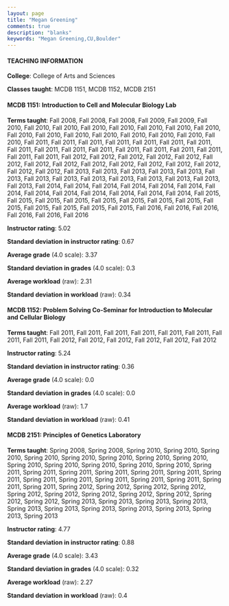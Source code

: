 ```yaml
---
layout: page
title: "Megan Greening" 
comments: true
description: "blanks"
keywords: "Megan Greening,CU,Boulder"
---
```

<head>
<script src="https://ajax.googleapis.com/ajax/libs/jquery/2.1.3/jquery.min.js"></script>
<script src="https://dl.dropboxusercontent.com/s/pc42nxpaw1ea4o9/highcharts.js?dl=0"></script>
<!-- <script src="../assets/js/highcharts.js"></script> -->
<style type="text/css">@font-face {
	font-family: "Bebas Neue";
	src: url(https://www.filehosting.org/file/details/544349/BebasNeue Regular.otf) format("opentype");
	}
	h1.Bebas { 
		font-family: "Bebas Neue", Verdana, Tahoma;
	}
</style>
</head>
	   
#### TEACHING INFORMATION

**College**: College of Arts and Sciences

**Classes taught**: MCDB 1151, MCDB 1152, MCDB 2151

#### MCDB 1151: Introduction to Cell and Molecular Biology Lab

**Terms taught**: Fall 2008, Fall 2008, Fall 2008, Fall 2009, Fall 2009, Fall 2010, Fall 2010, Fall 2010, Fall 2010, Fall 2010, Fall 2010, Fall 2010, Fall 2010, Fall 2010, Fall 2010, Fall 2010, Fall 2010, Fall 2010, Fall 2010, Fall 2010, Fall 2010, Fall 2011, Fall 2011, Fall 2011, Fall 2011, Fall 2011, Fall 2011, Fall 2011, Fall 2011, Fall 2011, Fall 2011, Fall 2011, Fall 2011, Fall 2011, Fall 2011, Fall 2011, Fall 2011, Fall 2011, Fall 2012, Fall 2012, Fall 2012, Fall 2012, Fall 2012, Fall 2012, Fall 2012, Fall 2012, Fall 2012, Fall 2012, Fall 2012, Fall 2012, Fall 2012, Fall 2012, Fall 2012, Fall 2013, Fall 2013, Fall 2013, Fall 2013, Fall 2013, Fall 2013, Fall 2013, Fall 2013, Fall 2013, Fall 2013, Fall 2013, Fall 2013, Fall 2013, Fall 2013, Fall 2014, Fall 2014, Fall 2014, Fall 2014, Fall 2014, Fall 2014, Fall 2014, Fall 2014, Fall 2014, Fall 2014, Fall 2014, Fall 2014, Fall 2014, Fall 2015, Fall 2015, Fall 2015, Fall 2015, Fall 2015, Fall 2015, Fall 2015, Fall 2015, Fall 2015, Fall 2015, Fall 2015, Fall 2015, Fall 2015, Fall 2016, Fall 2016, Fall 2016, Fall 2016, Fall 2016, Fall 2016

**Instructor rating**: 5.02

**Standard deviation in instructor rating**: 0.67

**Average grade** (4.0 scale): 3.37

**Standard deviation in grades** (4.0 scale): 0.3

**Average workload** (raw): 2.31

**Standard deviation in workload** (raw): 0.34

#### MCDB 1152: Problem Solving Co-Seminar for Introduction to Molecular and Cellular Biology

**Terms taught**: Fall 2011, Fall 2011, Fall 2011, Fall 2011, Fall 2011, Fall 2011, Fall 2011, Fall 2011, Fall 2012, Fall 2012, Fall 2012, Fall 2012, Fall 2012, Fall 2012

**Instructor rating**: 5.24

**Standard deviation in instructor rating**: 0.36

**Average grade** (4.0 scale): 0.0

**Standard deviation in grades** (4.0 scale): 0.0

**Average workload** (raw): 1.7

**Standard deviation in workload** (raw): 0.41

#### MCDB 2151: Principles of Genetics Laboratory

**Terms taught**: Spring 2008, Spring 2008, Spring 2010, Spring 2010, Spring 2010, Spring 2010, Spring 2010, Spring 2010, Spring 2010, Spring 2010, Spring 2010, Spring 2010, Spring 2010, Spring 2010, Spring 2010, Spring 2011, Spring 2011, Spring 2011, Spring 2011, Spring 2011, Spring 2011, Spring 2011, Spring 2011, Spring 2011, Spring 2011, Spring 2011, Spring 2011, Spring 2011, Spring 2011, Spring 2012, Spring 2012, Spring 2012, Spring 2012, Spring 2012, Spring 2012, Spring 2012, Spring 2012, Spring 2012, Spring 2012, Spring 2012, Spring 2013, Spring 2013, Spring 2013, Spring 2013, Spring 2013, Spring 2013, Spring 2013, Spring 2013, Spring 2013, Spring 2013, Spring 2013

**Instructor rating**: 4.77

**Standard deviation in instructor rating**: 0.88

**Average grade** (4.0 scale): 3.43

**Standard deviation in grades** (4.0 scale): 0.32

**Average workload** (raw): 2.27

**Standard deviation in workload** (raw): 0.4

